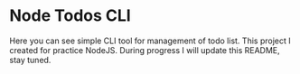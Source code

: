 # Node Todos CLI

Here you can see simple CLI tool for management of todo list.
This project I created for practice NodeJS.
During progress I will update this README, stay tuned.
